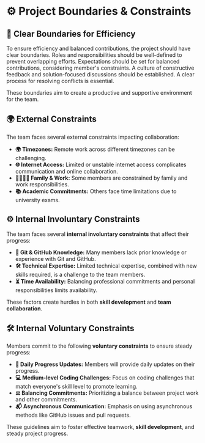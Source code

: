 # ⚙️ Project Boundaries & Constraints

## 🚧 Clear Boundaries for Efficiency

To ensure efficiency and balanced contributions, the project should have clear boundaries.
Roles and responsibilities should be well-defined to prevent overlapping efforts.
Expectations should be set for balanced contributions, considering member's constraints.
A culture of constructive feedback and solution-focused discussions should be established.
A clear process for resolving conflicts is essential.

These boundaries aim to create a productive and supportive environment for the team.

## 🌍 External Constraints

The team faces several external constraints impacting collaboration:

* **🌍 Timezones:** Remote work across different timezones can be challenging.
* **🌐 Internet Access:** Limited or unstable internet access complicates communication
and online collaboration.
* **👨‍👩‍👧‍👦 Family & Work:** Some members are constrained by family and work
responsibilities.
* **📚 Academic Commitments:** Others face time limitations due to university exams.

## ⚙️ Internal Involuntary Constraints

The team faces several **internal involuntary constraints** that affect their progress:

* **📂 Git & GitHub Knowledge:** Many members lack prior knowledge or experience
with Git and GitHub.
* **🛠️ Technical Expertise:** Limited technical expertise, combined with new skills
required, is a challenge to the team members.
* **⏳ Time Availability:** Balancing professional commitments and personal
responsibilities limits availability.

These factors create hurdles in both **skill development** and **team collaboration**.

## 🛠️ Internal Voluntary Constraints

Members commit to the following **voluntary constraints** to ensure steady progress:

* **📝 Daily Progress Updates:** Members will provide daily updates on their progress.
* **💻 Medium-level Coding Challenges:** Focus on coding challenges that match
everyone's skill level to promote learning.
* **⚖️ Balancing Commitments:** Prioritizing a balance between project work and
other commitments.
* **📬 Asynchronous Communication:** Emphasis on using asynchronous methods like
GitHub issues and pull requests.

These guidelines aim to foster effective teamwork, **skill development**, and
steady project progress.
